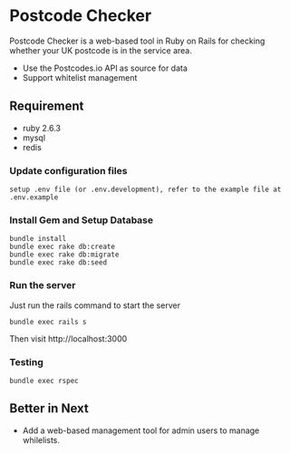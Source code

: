 # Postcode Checker

Postcode Checker is a web-based tool in Ruby on Rails for checking whether your UK postcode is in the service area.

- Use the Postcodes.io API as source for data
- Support whitelist management

## Requirement

- ruby 2.6.3
- mysql
- redis


### Update configuration files

```
setup .env file (or .env.development), refer to the example file at .env.example
```

### Install Gem and Setup Database

```
bundle install
bundle exec rake db:create
bundle exec rake db:migrate
bundle exec rake db:seed
```

### Run the server

Just run the rails command to start the server

```
bundle exec rails s
```

Then visit http://localhost:3000


### Testing

```
bundle exec rspec
```

## Better in Next
- Add a web-based management tool for admin users to manage whilelists.

